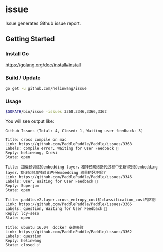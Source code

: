 # issue
Issue generates Github issue report.

## Getting Started

### Install Go

https://golang.org/doc/install#install

### Build / Update

```bash
go get -u github.com/helinwang/issue
```

### Usage
```bash
$GOPATH/bin/issue -issues 3368,3346,3366,3362
```

You will see output like:

```text
Github Issues (Total: 4, Closed: 1, Waiting user feedback: 3)

Title: cross compile on mac
Link: https://github.com/PaddlePaddle/Paddle/issues/3368
Labels: compile error, Waiting for User Feedback 🔵
Reply: helinwang, Xreki
State: open

Title: 加载预训练的embedding layer，和神经网络迭代过程中更新得到的embedding layer，我该如何单独对比两份embedding 结果的好坏呢？
Link: https://github.com/PaddlePaddle/Paddle/issues/3346
Labels: User, Waiting for User Feedback 🔵
Reply: Superjom
State: open

Title: paddle.v2.layer.cross_entropy_cost和classification_cost的区别
Link: https://github.com/PaddlePaddle/Paddle/issues/3366
Labels: question, Waiting for User Feedback 🔵
Reply: lcy-seso
State: open

Title: ubuntu 16.04  docker 安装失败
Link: https://github.com/PaddlePaddle/Paddle/issues/3362
Labels: question
Reply: helinwang
State: closed ✅

```
